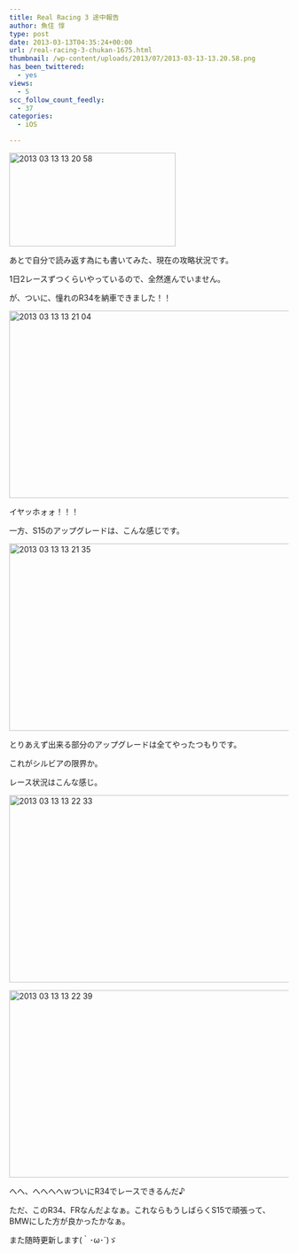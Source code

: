 ```yaml
---
title: Real Racing 3 途中報告
author: 魚住 惇
type: post
date: 2013-03-13T04:35:24+00:00
url: /real-racing-3-chukan-1675.html
thumbnail: /wp-content/uploads/2013/07/2013-03-13-13.20.58.png
has_been_twittered:
  - yes
views:
  - 5
scc_follow_count_feedly:
  - 37
categories:
  - iOS

---
```

<img decoding="async" loading="lazy" title="2013-03-13 13.20.58.png" src="/wp-content/uploads/2013/03/2013-03-13-13.20.58.png" alt="2013 03 13 13 20 58" width="300" height="169" border="0" />

あとで自分で読み返す為にも書いてみた、現在の攻略状況です。

1日2レースずつくらいやっているので、全然進んでいません。

<!--more-->

が、ついに、憧れのR34を納車できました！！

<img decoding="async" loading="lazy" title="2013-03-13 13.21.04.png" src="/wp-content/uploads/2013/03/2013-03-13-13.21.04.png" alt="2013 03 13 13 21 04" width="600" height="338" border="0" /> 

イヤッホォォ！！！</p> 

一方、S15のアップグレードは、こんな感じです。

<img decoding="async" loading="lazy" title="2013-03-13 13.21.35.png" src="/wp-content/uploads/2013/03/2013-03-13-13.21.35.png" alt="2013 03 13 13 21 35" width="600" height="338" border="0" /> 

とりあえず出来る部分のアップグレードは全てやったつもりです。

これがシルビアの限界か。</p> 

レース状況はこんな感じ。

<img decoding="async" loading="lazy" title="2013-03-13 13.22.33.png" src="/wp-content/uploads/2013/03/2013-03-13-13.22.33.png" alt="2013 03 13 13 22 33" width="600" height="338" border="0" /> </p> 

<img decoding="async" loading="lazy" title="2013-03-13 13.22.39.png" src="/wp-content/uploads/2013/03/2013-03-13-13.22.39.png" alt="2013 03 13 13 22 39" width="600" height="338" border="0" /> </p> 

へへ、へへへへｗついにR34でレースできるんだ♪

ただ、このR34、FRなんだよなぁ。これならもうしばらくS15で頑張って、BMWにした方が良かったかなぁ。</p> 

また随時更新します(｀･ω･´)ゞ